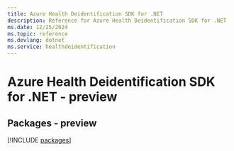 ```yaml
---
title: Azure Health Deidentification SDK for .NET
description: Reference for Azure Health Deidentification SDK for .NET
ms.date: 12/25/2024
ms.topic: reference
ms.devlang: dotnet
ms.service: healthdeidentification
---
```

# Azure Health Deidentification SDK for .NET - preview
## Packages - preview
[!INCLUDE [packages](health-deidentification-index.md)]